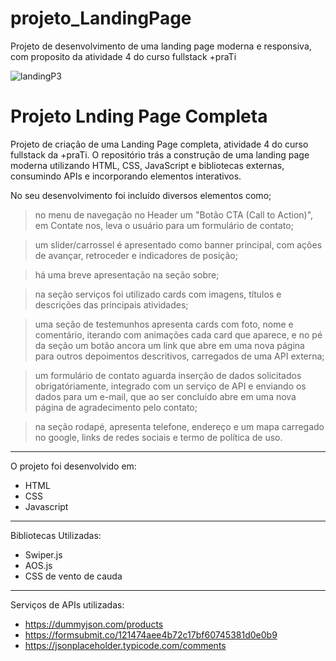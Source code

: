 # projeto_LandingPage
Projeto de desenvolvimento de uma landing page moderna e responsiva, com proposito da atividade 4 do curso fullstack +praTi

![landingP3](https://github.com/user-attachments/assets/69ead402-b945-46f6-8adb-4620fc9ba48d)

# Projeto Lnding Page Completa

Projeto de criação de uma Landing Page completa, atividade 4 do curso fullstack da +praTi. O repositório trás a construção de uma 
landing page moderna utilizando HTML, CSS, JavaScript e bibliotecas externas, consumindo APIs e incorporando elementos interativos.

No seu desenvolvimento foi incluído diversos elementos como;
> no menu de navegação no Header um "Botão CTA (Call to Action)", em Contate nos, leva o usuário para um formulário de contato;

> um slider/carrossel é apresentado como banner principal, com ações de avançar, retroceder e indicadores de posição;

> há uma breve apresentação na seção sobre;

> na seção serviços foi utilizado cards com imagens, títulos e descrições das principais atividades;

> uma seção de testemunhos apresenta cards com foto, nome e comentário, iterando com animações cada card que aparece, e no pé da
  seção um botão ancora um link que abre em uma nova página para outros depoimentos descritivos, carregados de uma API externa;

> um formulário de contato aguarda inserção de dados solicitados obrigatóriamente, integrado com un serviço de API e enviando
  os dados para um e-mail, que ao ser concluído abre em uma nova página de agradecimento pelo contato;

> na seção rodapé, apresenta telefone, endereço e um mapa carregado no google, links de redes sociais e termo de política de uso.
________________________________________________________________________________________________________

O projeto foi desenvolvido em:

* HTML
* CSS
* Javascript
________________________________________________________________________________________________________

Bibliotecas Utilizadas:

* Swiper.js
* AOS.js
* CSS de vento de cauda
________________________________________________________________________________________________________

Serviços de APIs utilizadas:

* https://dummyjson.com/products
* https://formsubmit.co/121474aee4b72c17bf60745381d0e0b9
* https://jsonplaceholder.typicode.com/comments
